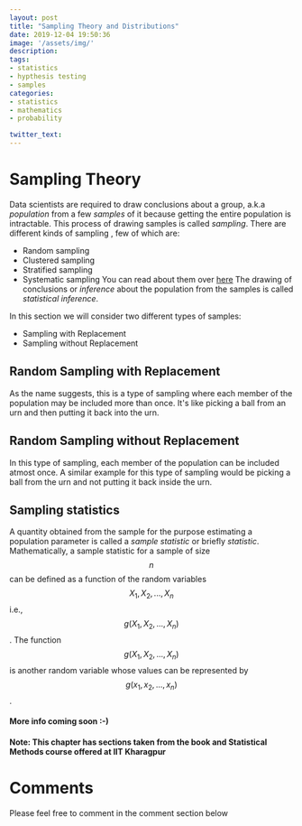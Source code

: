 ```yaml
---
layout: post
title: "Sampling Theory and Distributions"
date: 2019-12-04 19:50:36
image: '/assets/img/'
description:
tags:
- statistics
- hypthesis testing
- samples
categories: 
- statistics
- mathematics
- probability

twitter_text:
---
```



<script type="text/javascript" async
  src="https://cdn.mathjax.org/mathjax/latest/MathJax.js?config=TeX-MML-AM_CHTML">
</script>
# Sampling Theory

Data scientists are required to draw conclusions about a group, a.k.a *population* from a few *samples* of it because
 getting the entire population is intractable.
This process of drawing samples is called *sampling*. There are different kinds of sampling , few of which are:
- Random sampling
- Clustered sampling
- Stratified sampling
- Systematic sampling
You can read about them over [here](https://medcraveonline.com/BBIJ/BBIJ-05-00149.pdf)
The drawing of conclusions or *inference* about the population from the samples is called *statistical inference*.

In this section we will consider two different types of samples:
- Sampling with Replacement
- Sampling without Replacement

## Random Sampling with Replacement
As the name suggests, this is a type of sampling where each member of the population may be included more than once.
It's like picking a ball from an urn and then putting it back into the urn.

## Random Sampling without Replacement
In this type of sampling, each member of the population can be included atmost once.
A similar example for this type of sampling would be picking a ball from the urn and not putting it back inside the urn.

## Sampling statistics
A quantity obtained from the sample for the purpose estimating a population parameter is called a *sample statistic* or briefly *statistic*.
Mathematically, a sample statistic for a sample of size $$n$$ can be defined as a function of the random variables $$X_1, X_2,...,X_n$$ i.e., $$g(X_1, X_2,...,X_n)$$.
The function $$g(X_1, X_2,...,X_n)$$ is another random variable whose values can be represented by $$g(x_1, x_2,...,x_n)$$.


#### More info coming soon :-)
<!-- ## Sampling Distributions -->







#### Note: This chapter has sections taken from the book and Statistical Methods course offered at IIT Kharagpur
# Comments

Please feel free to comment in the comment section below
